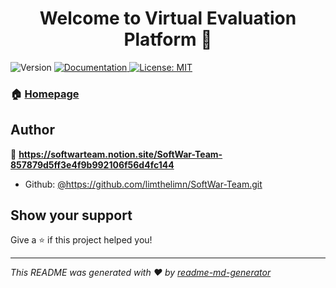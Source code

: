 <h1 align="center">Welcome to Virtual Evaluation Platform 👋</h1>
<p>
  <img alt="Version" src="https://img.shields.io/badge/version-1.0.0-blue.svg?cacheSeconds=2592000" />
  <a href="https://softwarteam.notion.site/Documents-cf3b10b32544439b8f48c4ce16f9c182" target="_blank">
    <img alt="Documentation" src="https://img.shields.io/badge/documentation-yes-brightgreen.svg" />
  </a>
  <a href="#" target="_blank">
    <img alt="License: MIT" src="https://img.shields.io/badge/License-MIT-yellow.svg" />
  </a>
</p>

### 🏠 [Homepage](https://softwarteam.notion.site/SoftWar-Team-857879d5ff3e4f9b992106f56d4fc144)

## Author

👤 **https://softwarteam.notion.site/SoftWar-Team-857879d5ff3e4f9b992106f56d4fc144**

* Github: [@https:\/\/github.com\/limthelimn\/SoftWar-Team.git](https://github.com/https:\/\/github.com\/limthelimn\/SoftWar-Team.git)

## Show your support

Give a ⭐️ if this project helped you!

***
_This README was generated with ❤️ by [readme-md-generator](https://github.com/kefranabg/readme-md-generator)_